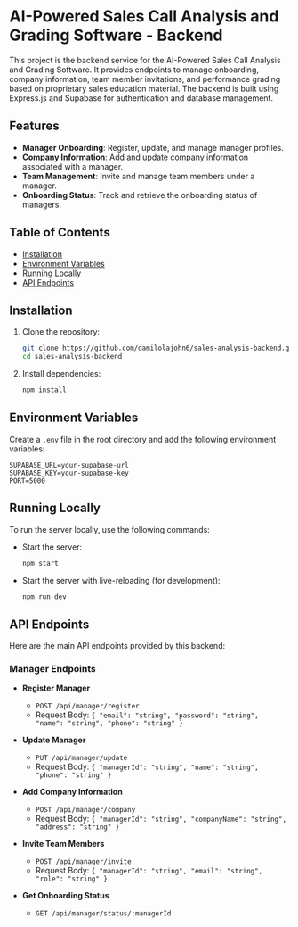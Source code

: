 # AI-Powered Sales Call Analysis and Grading Software - Backend

This project is the backend service for the AI-Powered Sales Call Analysis and Grading Software. It provides endpoints to manage onboarding, company information, team member invitations, and performance grading based on proprietary sales education material. The backend is built using Express.js and Supabase for authentication and database management.

## Features

- **Manager Onboarding**: Register, update, and manage manager profiles.
- **Company Information**: Add and update company information associated with a manager.
- **Team Management**: Invite and manage team members under a manager.
- **Onboarding Status**: Track and retrieve the onboarding status of managers.

## Table of Contents

- [Installation](#installation)
- [Environment Variables](#environment-variables)
- [Running Locally](#running-locally)
- [API Endpoints](#api-endpoints)

## Installation

1. Clone the repository:
   ```bash
   git clone https://github.com/damilolajohn6/sales-analysis-backend.git
   cd sales-analysis-backend
   ```

2. Install dependencies:
   ```bash
   npm install
   ```

## Environment Variables

Create a `.env` file in the root directory and add the following environment variables:

```plaintext
SUPABASE_URL=your-supabase-url
SUPABASE_KEY=your-supabase-key
PORT=5000
```

## Running Locally

To run the server locally, use the following commands:

- Start the server:
  ```bash
  npm start
  ```

- Start the server with live-reloading (for development):
  ```bash
  npm run dev
  ```

## API Endpoints

Here are the main API endpoints provided by this backend:

### **Manager Endpoints**

- **Register Manager**
  - `POST /api/manager/register`
  - Request Body: `{ "email": "string", "password": "string", "name": "string", "phone": "string" }`

- **Update Manager**
  - `PUT /api/manager/update`
  - Request Body: `{ "managerId": "string", "name": "string", "phone": "string" }`

- **Add Company Information**
  - `POST /api/manager/company`
  - Request Body: `{ "managerId": "string", "companyName": "string", "address": "string" }`

- **Invite Team Members**
  - `POST /api/manager/invite`
  - Request Body: `{ "managerId": "string", "email": "string", "role": "string" }`

- **Get Onboarding Status**
  - `GET /api/manager/status/:managerId`

